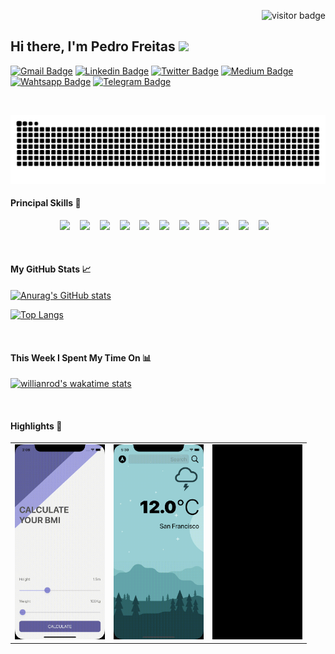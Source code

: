 <p align="right">
  <img src="https://visitor-badge.glitch.me/badge?page_id=freitaspedro" alt="visitor badge"/>
</p>


## Hi there, I'm Pedro Freitas <img src="https://media.giphy.com/media/hvRJCLFzcasrR4ia7z/giphy.gif" width="25px">

[![Gmail Badge](https://img.shields.io/badge/Gmail-D14836?style=flat&logo=Gmail&logoColor=white)](mailto:pvpfreitas@gmail.com)
[![Linkedin Badge](https://img.shields.io/badge/-LinkedIn-0e76a8?style=flat&logo=Linkedin&logoColor=white)](https://linkedin.com/in/pvpfreitas)
[![Twitter Badge](https://img.shields.io/badge/-Twitter-00acee?style=flat&logo=Twitter&logoColor=white)](https://twitter.com/pedrovpfreitas)
[![Medium Badge](https://img.shields.io/badge/medium-%2312100E.svg?&style=for-square&logo=medium&logoColor=white)](https://medium.com/@pvpfreitas/)
[![Wahtsapp Badge](https://img.shields.io/badge/WhatsApp-25D366?style=flat&logo=WhatsApp&logoColor=white)](https://wa.me/5521999367321)
[![Telegram Badge](https://img.shields.io/badge/-Telegram-0088cc?style=flat&logo=Telegram&logoColor=white)](https://t.me/pfreitas)

<br/>

![Snake animation](https://github.com/freitaspedro/freitaspedro/blob/output/github-contribution-grid-snake.svg)

#### Principal Skills 🔧  

<p align="center">
  <img src="https://img.shields.io/badge/Android-3DDC84?style=social&logo=Android&logoColor=3DDC84"/>&nbsp;&nbsp;&nbsp;
  <img src="https://img.shields.io/badge/Java-ED8B00?style=social&logo=Java&logoColor=ED8B00"/>&nbsp;&nbsp;&nbsp;
  <img src="https://img.shields.io/badge/Kotlin-0095D5?style=social&logo=Kotlin&logoColor=0095D5"/>&nbsp;&nbsp;&nbsp;
  <img src="https://img.shields.io/badge/iOS-000000?style=social&logo=iOS&logoColor=000000"/>&nbsp;&nbsp;&nbsp;
  <img src="https://img.shields.io/badge/Swift-FA7343?style=social&logo=Swift&logoColor=FA7343"/>&nbsp;&nbsp;&nbsp;
  <img src="https://img.shields.io/badge/Firebase-FFCA28?style=social&logo=Firebase&logoColor=FFCA28"/>&nbsp;&nbsp;&nbsp;
<!--   <img src="https://img.shields.io/badge/React_Native-20232A?style=social&logo=React&logoColor=20232A"/>&nbsp;&nbsp;&nbsp; -->
  <img src="https://img.shields.io/badge/Git-F05032?style=social&logo=Git&logoColor=F05032"/>&nbsp;&nbsp;&nbsp;
  <img src="https://img.shields.io/badge/GitHub-100000?style=social&logo=GitHub&logoColor=100000"/>&nbsp;&nbsp;&nbsp;
  <img src="https://img.shields.io/badge/Python-3776AB?style=social&logo=Python&logoColor=3776AB"/>&nbsp;&nbsp;&nbsp;
<!--   <img src="https://img.shields.io/badge/Django-092E20?style=social&logo=Django&logoColor=092E20"/>&nbsp;&nbsp;&nbsp; -->
  <img src="https://img.shields.io/badge/JavaScript-F7DF1E?style=social&logo=Javascript&logoColor=F7DF1E"/>&nbsp;&nbsp;&nbsp;
  <img src="https://img.shields.io/badge/Shell_Script-121011?style=social&logo=gnu-bash&logoColor=121011"/>&nbsp;&nbsp;&nbsp;
<!--   <img src="https://img.shields.io/badge/HTML5-E34F26?style=social&logo=HTML5&logoColor=E34F26"/>&nbsp;&nbsp;&nbsp; -->
<!--   <img src="https://img.shields.io/badge/CSS3-1572B6?style=social&logo=CSS3&logoColor=1572B6"/>&nbsp;&nbsp;&nbsp; -->
</p>


<br/>

#### My GitHub Stats 📈 

[![Anurag's GitHub stats](https://github-readme-stats.vercel.app/api?username=freitaspedro&show_icons=true&count_private=true&hide_border=true)](https://github.com/anuraghazra/github-readme-stats)
  
[![Top Langs](https://github-readme-stats.vercel.app/api/top-langs/?username=freitaspedro&langs_count=10&layout=compact&hide_border=true)](https://github.com/anuraghazra/github-readme-stats)

<br/>

#### This Week I Spent My Time On 📊

[![willianrod's wakatime stats](https://github-readme-stats.vercel.app/api/wakatime?username=freitaspedro&hide_border=true)](https://github.com/anuraghazra/github-readme-stats)

<br/>

#### Highlights 💫

<table>
  <tr>
    <td align="center"><img src="BMI-Calculator-iOS13.gif" width=144></td>
    <td align="center"><img src="Clima-iOS13.gif" width=144></td>
    <td align="center"><img src="H4X0RNews-SwiftUI.gif" width=144></td>
  </tr>
</table>




